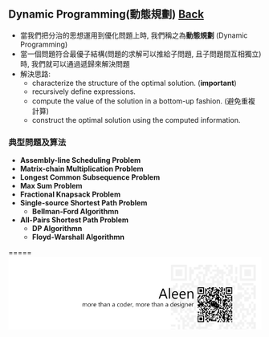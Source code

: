 ## Dynamic Programming(動態規劃)	[Back](./../Analysis.md)

- 當我們把分治的思想運用到優化問題上時, 我們稱之為**動態規劃** (Dynamic Programming)
- 當一個問題符合最優子結構(問題的求解可以推給子問題, 且子問題間互相獨立)時, 我們就可以通過遞歸來解決問題
- 解決思路:
	- characterize the structure of the optimal solution. (**important**)
	- recursively define expressions.
	- compute the value of the solution in a bottom-up fashion. (避免重複計算)
	- construct the optimal solution using the computed information.

### 典型問題及算法

- **Assembly-line Scheduling Problem**
- **Matrix-chain Multiplication Problem**
- **Longest Common Subsequence Problem**
- **Max Sum Problem**
- **Fractional Knapsack Problem**
- **Single-source Shortest Path Problem**
	- **Bellman-Ford Algorithmn**
- **All-Pairs Shortest Path Problem**
	- **DP Algorithmn**
	- **Floyd-Warshall Algorithmn**

=====
<a href="http://aleen42.github.io/" target="_blank" ><img src="./../../../pic/tail.gif"></a>
